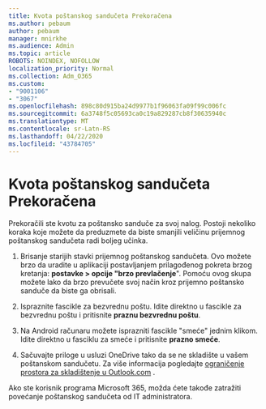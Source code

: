 ```yaml
---
title: Kvota poštanskog sandučeta Prekoračena
ms.author: pebaum
author: pebaum
manager: mnirkhe
ms.audience: Admin
ms.topic: article
ROBOTS: NOINDEX, NOFOLLOW
localization_priority: Normal
ms.collection: Adm_O365
ms.custom:
- "9001106"
- "3067"
ms.openlocfilehash: 898c80d915ba24d9977b1f96063fa09f99c006fc
ms.sourcegitcommit: 6a3748f5c05693ca0c19a829287cb8f30635940c
ms.translationtype: MT
ms.contentlocale: sr-Latn-RS
ms.lasthandoff: 04/22/2020
ms.locfileid: "43784705"
---
```

# <a name="mailbox-quota-exceeded"></a>Kvota poštanskog sandučeta Prekoračena

Prekoračili ste kvotu za poštansko sanduče za svoj nalog. Postoji nekoliko koraka koje možete da preduzmete da biste smanjili veličinu prijemnog poštanskog sandučeta radi boljeg učinka.

1. Brisanje starijih stavki prijemnog poštanskog sandučeta. Ovo možete brzo da uradite u aplikaciji postavljanjem prilagođenog pokreta brzog kretanja: **postavke > opcije "brzo prevlačenje**". Pomoću ovog skupa možete lako da brzo prevučete svoj način kroz prijemno poštansko sanduče da biste ga obrisali.

2. Ispraznite fascikle za bezvrednu poštu. Idite direktno u fascikle za bezvrednu poštu i pritisnite **praznu bezvrednu poštu**.

3. Na Android računaru možete isprazniti fascikle "smeće" jednim klikom. Idite direktno u fasciklu za smeće i pritisnite **prazno smeće**. 

4. Sačuvajte priloge u usluzi OneDrive tako da se ne skladište u vašem poštanskom sandučetu. Za više informacija pogledajte [ograničenje prostora za skladištenje u Outlook.com](https://support.office.com/article/storage-limits-in-outlook-com-7ac99134-69e5-4619-ac0b-2d313bba5e9e) . 

Ako ste korisnik programa Microsoft 365, možda ćete takođe zatražiti povećanje poštanskog sandučeta od IT administratora.